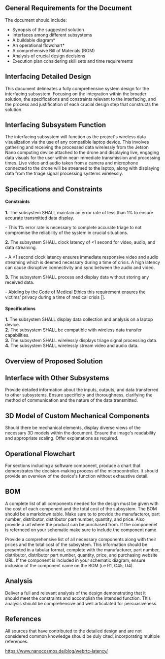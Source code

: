 ## General Requirements for the Document

The document should include:

- Synopsis of the suggested solution
- Interfaces among different subsystems
- A buildable diagram*
- An operational flowchart*
- A comprehensive Bill of Materials (BOM)
- Analysis of crucial design decisions
- Execution plan considering skill sets and time requirements


## Interfacing Detailed Design
This document delineates a fully comprehensive system design for the interfacing subsystem. Focusing on the integration within the broader solution, the specifications and constraints relevant to the interfacing, and the process and justification of each crucial design step that constructs the solution. 


## Interfacing Subsystem Function

The interfacing subsystem will function as the project's wireless data visualization via the use of any compatible laptop device. This involves gathering and receiving the processed data wirelessly from the Jetson Nano computing device attached to the drone and displaying live, engaging data visuals for the user within near-immediate transmission and processing times. Live video and audio taken from a camera and microphone connected to the drone will be streamed to the laptop, along with displaying data from the triage signal processing systems wirelessly. 

## Specifications and Constraints

#### Constraints

**1.** The subsystem SHALL maintain an error rate of less than 1% to ensure accurate transmitted data display.  
  
\- This 1% error rate is necessary to complete accurate triage to not compromise the reliability of the system in crucial situations. 

**2.** The subsystem SHALL clock latency of <1 second for video, audio, and data streaming.  
  
\- A <1 second clock latency ensures immediate responsive video and audio streaming which is deemed necessary during a time of crisis. A high latency can cause disruptive connectivity and sync between the audio and video. 

**3.** The subsystem SHALL process and display data without storing any received data.  

\- Abiding by the Code of Medical Ethics this requirement ensures the victims' privacy during a time of medical crisis [].

#### Specifications

**1.** The subsystem SHALL display data collection and analysis on a laptop device.   
**2.** The subsystem SHALL be compatible with wireless data transfer capabilities.  
**3.** The subsystem SHALL wirelessly displays triage signal processing data.  
**4.** The subsystem SHALL wirelessly stream video and audio data.  


## Overview of Proposed Solution


## Interface with Other Subsystems

Provide detailed information about the inputs, outputs, and data transferred to other subsystems. Ensure specificity and thoroughness, clarifying the method of communication and the nature of the data transmitted.


## 3D Model of Custom Mechanical Components

Should there be mechanical elements, display diverse views of the necessary 3D models within the document. Ensure the image's readability and appropriate scaling. Offer explanations as required.

## Operational Flowchart

For sections including a software component, produce a chart that demonstrates the decision-making process of the microcontroller. It should provide an overview of the device's function without exhaustive detail.


## BOM

A complete list of all components needed for the design must be given with the cost of each component and the total cost of the subsystem. The BOM should be a markdown table. Make sure to to provide the manufacteror, part number, distributor, distributor part number, quantity, and price. Also provide a url where the product can be purchased from. If the componenet is refernced on your schematic make sure to include the component name.

Provide a comprehensive list of all necessary components along with their prices and the total cost of the subsystem. This information should be presented in a tabular format, complete with the manufacturer, part number, distributor, distributor part number, quantity, price, and purchasing website URL. If the component is included in your schematic diagram, ensure inclusion of the component name on the BOM (i.e R1, C45, U4).

## Analysis

Deliver a full and relevant analysis of the design demonstrating that it should meet the constraints and accomplish the intended function. This analysis should be comprehensive and well articulated for persuasiveness.

## References

All sources that have contributed to the detailed design and are not considered common knowledge should be duly cited, incorporating multiple references.

https://www.nanocosmos.de/blog/webrtc-latency/
